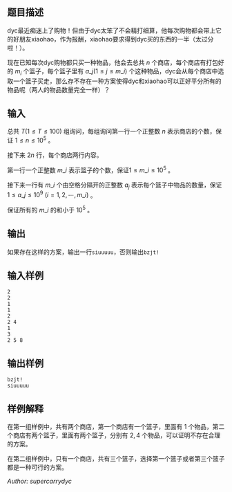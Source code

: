 ## 题目描述
dyc最近痴迷上了购物！但由于dyc太笨了不会精打细算，他每次购物都会带上它的好朋友xiaohao，作为报酬，xiaohao要求得到dyc买的东西的一半（太过分啦！）。

现在已知每次dyc购物都只买一种物品，他会去总共 $n$ 个商店，每个商店有打包好的 $m_i$ 个篮子，每个篮子里有 $a
\_j(1\leq j\leq m\_i)$ 个这种物品，dyc会从每个商店中选取一个篮子买走，那么存不存在一种方案使得dyc和xiaohao可以正好平分所有的物品呢（两人的物品数量完全一样）？
## 输入
总共 $T(1 \leq T\leq 100)$ 组询问，每组询问第一行一个正整数 $n$ 表示商店的个数，保证 $1\leq n\leq 10^5$ 。

接下来 $2n$ 行，每个商店两行内容。

第一行一个正整数 $m\_i$ 表示篮子的个数，保证$1\leq m\_i\leq 10^5$ 。

接下来一行有 $m\_i$ 个由空格分隔开的正整数 $a_j$ 表示每个篮子中物品的数量，保证 $1\leq a\_j\leq 10^9\ (i=1,2,\cdots,m\_i)$ 。

保证所有的 $m\_i$ 的和小于 $10^5$ 。 
## 输出
如果存在这样的方案，输出一行`siuuuuu`，否则输出`bzjt!`
## 输入样例

    2
    2
    1
    1
    2
    2 4
    1
    3
    2 5 8
## 输出样例

    bzjt!
    siuuuuu
## 样例解释
在第一组样例中，共有两个商店，第一个商店有一个篮子，里面有 $1$ 个物品，第二个商店有两个篮子，里面有两个篮子，分别有 $2,4$ 个物品，可以证明不存在合理的方案。

在第二组样例中，只有一个商店，共有三个篮子，选择第一个篮子或者第三个篮子都是一种可行的方案。

*Author: supercarrydyc*